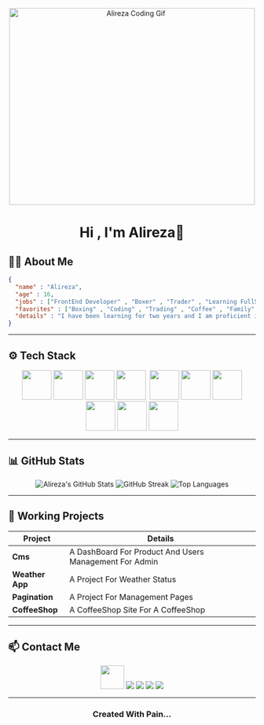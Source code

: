 <div align="center">
  <img width="500px" src="./asset/Readme_Head.gif" height="400px" alt="Alireza Coding Gif" />
  <h1>Hi , I'm Alireza💙</h1>
</div>

## 🧑‍💻  About Me

```Json
{
  "name" : "Alireza",
  "age" : 16,
  "jobs" : ["FrontEnd Developer" , "Boxer" , "Trader" , "Learning FullStack"],
  "favorites" : ["Boxing" , "Coding" , "Trading" , "Coffee" , "Family" , "Cars" , "Bikes"],
  "details" : "I have been learning for two years and I am proficient in front-end development and I am planning to move to back-end for full-stack development and telegram bots or even AI. I have also been boxing for two years and I love it. I also work in financial markets."
}

```

---

## ⚙️ Tech Stack

<div align="center">
  <a href="https://github.com/AlirezaFCB-DEV"><img width="60px" src="./asset/logos/icons8-html5-96.png"/></a>
  <a href="https://github.com/AlirezaFCB-DEV"><img width="60px" src="./asset/logos/icons8-css3-96.png"/></a>
  <a href="https://github.com/AlirezaFCB-DEV"><img width="60px" src="./asset/logos/icons8-javascript-96.png"/></a>
  <a href="https://github.com/AlirezaFCB-DEV"><img width="60px" src="./asset/logos/icons8-npm-96.png"/></a>
  <a href="https://github.com/AlirezaFCB-DEV"><img swidth="60px" rc="./asset/logos/icons8-git-96.png"/></a>
  <a href="https://github.com/AlirezaFCB-DEV"><img width="60px" src="./asset/logos/icons8-github-96.png"/></a>
  <a href="https://github.com/AlirezaFCB-DEV"><img width="60px" src="./asset/logos/icons8-tailwindcss-96.png"/></a>
  <a href="https://github.com/AlirezaFCB-DEV"><img width="60px" src="./asset/logos/icons8-react-96.png"/></a>
  <a href="https://github.com/AlirezaFCB-DEV"><img width="60px" src="./asset/logos/icons8-typescript-96.png"/></a>
   <a href="https://github.com/AlirezaFCB-DEV"><img width="60px" src="./asset/logos/icons8-python-96.png"/></a> 
   <a href="https://github.com/AlirezaFCB-DEV"><img width="60px" src="./asset/logos/icons8-django-96 (1).png"/></a> 
</div>

---

## 📊 GitHub Stats 

<div align="center">
  <img src="https://github-readme-stats.vercel.app/api?username=AlirezaFCB-DEV&show_icons=true&theme=radical" alt="Alireza's GitHub Stats"/>
  <img src="https://github-readme-streak-stats.herokuapp.com/?user=AlirezaFCB-DEV&theme=radical" alt="GitHub Streak"/>
  <img src="https://github-readme-stats.vercel.app/api/top-langs/?username=AlirezaFCB-DEV&layout=compact&theme=radical" alt="Top Languages"/>
</div>

---

## 📂 Working Projects

| Project | Details |
| --------------- | --------------------------------------------- |
| **Cms**         | A DashBoard For Product And Users Management For Admin |
| **Weather App** | A Project For Weather Status|
| **Pagination**  | A Project For Management Pages|
| **CoffeeShop** | A CoffeeShop Site For A CoffeeShop|

---

## 📫 Contact Me

<div align="center">
  <a href="https://github.com/AlirezaFCB-DEV"><img src="./asset/logos/icons8-github-96.png" width="48px" height="48px"/></a>
  <a href="mailto:alirezadeveloper5@gmail.com"><img src="./asset/logos/icons8-gmail-48.png"/></a>
  <a href="https://t.me/FRONT_END_DEVELOPER01010"><img src="./asset/logos/icons8-telegram-48.png"/></a>
  <a href="https://www.instagram.com/alireza_shaghagh88?igsh=NDB3azBlNWl3cDht"><img src="./asset/logos/icons8-instagram-48.png"/></a>
  <a href="https://wa.me/qr/MIVLOR2YPS5KH1"><img src="./asset/logos/icons8-whatsapp-48.png"/></a> 
</div>

---

<h3 align="center">Created With Pain...</h3>
